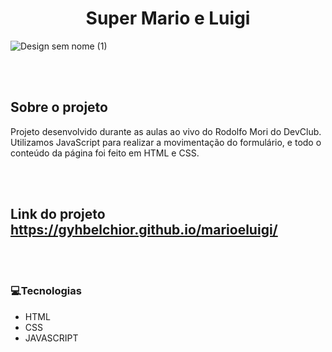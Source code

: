 
<h1 align="center"> Super Mario e Luigi  </h1>


![Design sem nome (1)](https://github.com/gyhbelchior/marioeluigi/assets/124063494/fd09fde2-9c57-4556-a798-5a44f186ecb5)


<br/></br>

## Sobre o projeto
Projeto desenvolvido durante as aulas ao vivo do Rodolfo Mori do DevClub. Utilizamos JavaScript para realizar a movimentação do formulário, e todo o conteúdo da página foi feito em HTML e CSS.


<br/></br>

## Link do projeto https://gyhbelchior.github.io/marioeluigi/
<br/><br/>

### 💻Tecnologias
- HTML
- CSS
- JAVASCRIPT


<br><br>


  




